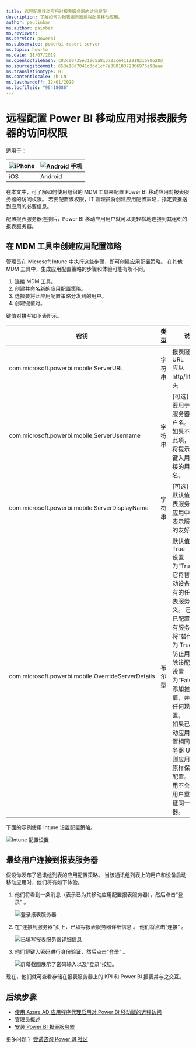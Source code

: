 ```yaml
---
title: 远程配置移动应用对报表服务器的访问权限
description: 了解如何为报表服务器远程配置移动应用。
author: paulinbar
ms.author: painbar
ms.reviewer: ''
ms.service: powerbi
ms.subservice: powerbi-report-server
ms.topic: how-to
ms.date: 11/07/2019
ms.openlocfilehash: c83ce0735e31e65a813723ce411281821680628d
ms.sourcegitcommit: 653e18d7041d3dd1cf7a38010372366975a98eae
ms.translationtype: HT
ms.contentlocale: zh-CN
ms.lasthandoff: 12/01/2020
ms.locfileid: "96418086"
---
```

# <a name="configure-power-bi-mobile-app-access-to-report-server-remotely"></a>远程配置 Power BI 移动应用对报表服务器的访问权限

适用于：

| ![iPhone](./media/configure-powerbi-mobile-apps-remote/ios-logo-40-px.png) | ![Android 手机](./media/configure-powerbi-mobile-apps-remote/android-logo-40-px.png) |
|:--- |:--- |
| iOS |Android |

在本文中，可了解如何使用组织的 MDM 工具来配置 Power BI 移动应用对报表服务器的访问权限。 若要配置该权限，IT 管理员将创建应用配置策略，指定要推送到应用的必要信息。 

 配置报表服务器连接后，Power BI 移动应用用户就可以更轻松地连接到其组织的报表服务器。 

## <a name="create-the-app-configuration-policy-in-mdm-tool"></a>在 MDM 工具中创建应用配置策略 

管理员在 Microsoft Intune 中执行这些步骤，即可创建应用配置策略。 在其他 MDM 工具中，生成应用配置策略的步骤和体验可能有所不同。 

1. 连接 MDM 工具。 
2. 创建并命名新的应用配置策略。 
3. 选择要将此应用配置策略分发到的用户。 
4. 创建键值对。 

键值对拼写如下表所示。

|密钥  |类型  |说明  |
|---------|---------|---------|
| com.microsoft.powerbi.mobile.ServerURL | 字符串 | 报表服务器 URL <br> 应以 http/https 开头 |
| com.microsoft.powerbi.mobile.ServerUsername | 字符串 | [可选] <br> 要用于连接服务器的用户名。 <br> 如果不存在此项，应用将提示用户键入用于连接的用户名。| 
| com.microsoft.powerbi.mobile.ServerDisplayName | 字符串 | [可选] <br> 默认值为“报表服务器” <br> 应用中用于表示服务器的友好名称 | 
| com.microsoft.powerbi.mobile.OverrideServerDetails | 布尔型 | 默认值为 True <br>设置为“True”时，它将替代移动设备中已有的任何报表服务器定义。 已删除已配置的现有服务器。 <br> 将“替代”设置为 True 还可防止用户删除该配置。 <br> 设置为“False”将添加推送值，并保留任何现有设置。 <br> 如果已在移动应用中配置相同的服务器 URL，则应用将按原样保留该配置。 该应用不会要求用户重新验证同一服务器。 |

下面的示例使用 Intune 设置配置策略。

![Intune 配置设置](media/configure-powerbi-mobile-apps-remote/power-bi-ios-remote-configuration-settings.png)

## <a name="end-users-connecting-to-report-server"></a>最终用户连接到报表服务器

 假设你发布了通讯组列表的应用配置策略。 当该通讯组列表上的用户和设备启动移动应用时，他们将有如下体验。 

1. 他们将看到一条消息（表示已为其移动应用配置报表服务器），然后点击“登录”  。

    ![登录报表服务器](media/configure-powerbi-mobile-apps-remote/power-bi-config-server-sign-in.png)

2.  在“连接到服务器”页上，已填写报表服务器详细信息  。 他们将点击“连接”  。

    ![已填写报表服务器详细信息](media/configure-powerbi-mobile-apps-remote/power-bi-ios-remote-configure-connect-server.png)

3. 他们将键入密码进行身份验证，然后点击“登录”  。 

    ![屏幕截图展示了密码输入以及“登录”按钮。](media/configure-powerbi-mobile-apps-remote/power-bi-config-server-address.png)

现在，他们就可查看存储在报表服务器上的 KPI 和 Power BI 报表并与之交互。

## <a name="next-steps"></a>后续步骤

- [使用 Azure AD 应用程序代理启用对 Power BI 移动版的远程访问](/azure/active-directory/manage-apps/application-proxy-integrate-with-power-bi)
- [管理员概述](admin-handbook-overview.md)  
- [安装 Power BI 报表服务器](install-report-server.md)  

更多问题？ [尝试咨询 Power BI 社区](https://community.powerbi.com/)